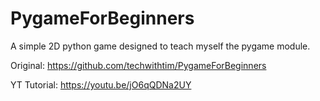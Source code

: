 # PygameForBeginners

A simple 2D python game designed to teach myself the pygame module.

Original: https://github.com/techwithtim/PygameForBeginners

YT Tutorial: https://youtu.be/jO6qQDNa2UY
